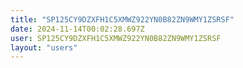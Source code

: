 ```yaml
---
title: "SP125CY9DZXFH1C5XMWZ922YN0B82ZN9WMY1ZSRSF"
date: 2024-11-14T00:02:28.697Z
user: SP125CY9DZXFH1C5XMWZ922YN0B82ZN9WMY1ZSRSF
layout: "users"
---
```

    